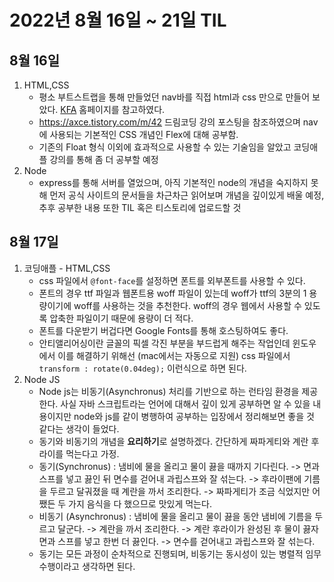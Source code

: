# 2022년 8월 16일 ~ 21일 TIL
## 8월 16일
1. HTML,CSS
    - 평소 부트스트랩을 통해 만들었던 nav바를 직접 html과 css 만으로 만들어 보았다. [KFA](https://www.kfa.or.kr/) 홈페이지를 참고하였다.
    - https://axce.tistory.com/m/42 드림코딩 강의 포스팅을 참조하였으며 nav에 사용되는 기본적인 CSS 개념인 Flex에 대해 공부함.
    - 기존의 Float 형식 이외에 효과적으로 사용할 수 있는 기술임을 알았고 코딩애플 강의를 통해 좀 더 공부할 예정
2. Node
    - express를 통해 서버를 열었으며, 아직 기본적인 node의 개념을 숙지하지 못해 먼저 공식 사이트의 문서들을 차근차근 읽어보며 개념을 깊이있게 배울 예정, 추후 공부한 내용 또한 TIL 혹은 티스토리에 업로드할 것

## 8월 17일
1. 코딩애플 - HTML,CSS
    - css 파일에서 ```@font-face```를 설정하면 폰트를 외부폰트를 사용할 수 있다.
    - 폰트의 경우 ttf 파일과 웹폰트용 woff 파일이 있는데 woff가 ttf의 3분의 1 용량이기에 woff를 사용하는 것을 추천한다. woff의 경우 웹에서 사용할 수 있도록 압축한 파일이기 때문에 용량이 더 적다.
    - 폰트를 다운받기 버겁다면 Google Fonts를 통해 호스팅하여도 좋다.
    - 안티앨리어싱이란 글꼴의 픽셀 각진 부분을 부드럽게 해주는 작업인데 윈도우에서 이를 해결하기 위해선 (mac에서는 자동으로 지원) css 파일에서 ```transform : rotate(0.04deg);``` 이런식으로 하면 된다.
2. Node JS
    - Node js는 비동기(Asynchronus) 처리를 기반으로 하는 런타임 환경을 제공한다. 사실 자바 스크립트라는 언어에 대해서 깊이 있게 공부하면 알 수 있을 내용이지만 node와 js를 같이 병행하여 공부하는 입장에서 정리해보면 좋을 것 같다는 생각이 들었다.
    - 동기와 비동기의 개념을 **요리하기**로 설명하겠다. 간단하게 짜파게티와 계란 후라이를 먹는다고 가정.
    - 동기(Synchronus) : 냄비에 물을 올리고 물이 끓을 때까지 기다린다. -> 면과 스프를 넣고 끓인 뒤 면수를 걷어내 과립스프와 잘 섞는다. -> 후라이팬에 기름을 두르고 달궈졌을 때 계란을 까서 조리한다. -> 짜파게티가 조금 식었지만 어쨌든 두 가지 음식을 다 했으므로 맛있게 먹는다.
    - 비동기 (Asynchronus) : 냄비에 물을 올리고 물이 끓을 동안 냄비에 기름을 두르고 달군다. -> 계란을 까서 조리한다. -> 계란 후라이가 완성된 후 물이 끓자 면과 스프를 넣고 한번 더 끓인다. -> 면수를 걷어내고 과립스프와 잘 섞는다.
    - 동기는 모든 과정이 순차적으로 진행되며, 비동기는 동시성이 있는 병렬적 임무 수행이라고 생각하면 된다.